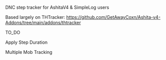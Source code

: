 DNC step tracker for AshitaV4 & SimpleLog users

Based largely on THTracker: https://github.com/GetAwayCoxn/Ashita-v4-Addons/tree/main/addons/thtracker
 
TO_DO

Apply Step Duration 

Multiple Mob Tracking
